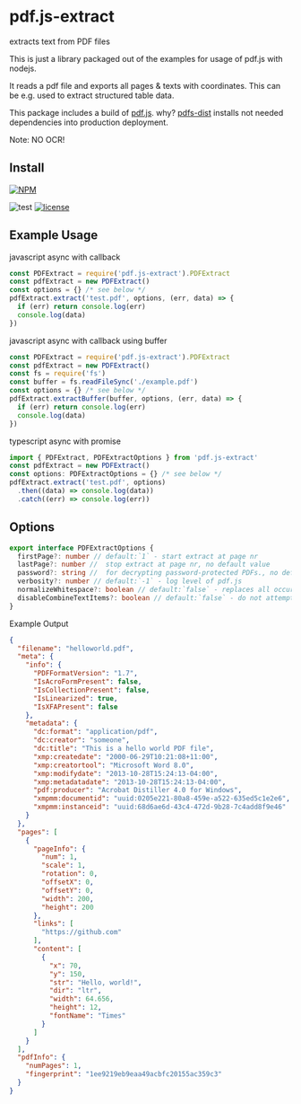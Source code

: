 # pdf.js-extract

extracts text from PDF files

This is just a library packaged out of the examples for usage of pdf.js with
nodejs.

It reads a pdf file and exports all pages & texts with coordinates. This can be
e.g. used to extract structured table data.

This package includes a build of [pdf.js](https://github.com/mozilla/pdf.js).
why? [pdfs-dist](https://github.com/mozilla/pdfjs-dist) installs not needed
dependencies into production deployment.

Note: NO OCR!

## Install

[![NPM](https://nodei.co/npm/pdf.js-extract.png?downloads=true&downloadRank=true&stars=true)](https://nodei.co/npm/pdf.js-extract/)

![test](https://github.com/ffalt/pdf.js-extract/workflows/test/badge.svg)
[![license](https://img.shields.io/npm/l/pdf.js-extract.svg)](http://opensource.org/licenses/MIT)

## Example Usage

javascript async with callback

```javascript
const PDFExtract = require('pdf.js-extract').PDFExtract
const pdfExtract = new PDFExtract()
const options = {} /* see below */
pdfExtract.extract('test.pdf', options, (err, data) => {
  if (err) return console.log(err)
  console.log(data)
})
```

javascript async with callback using buffer

```javascript
const PDFExtract = require('pdf.js-extract').PDFExtract
const pdfExtract = new PDFExtract()
const fs = require('fs')
const buffer = fs.readFileSync('./example.pdf')
const options = {} /* see below */
pdfExtract.extractBuffer(buffer, options, (err, data) => {
  if (err) return console.log(err)
  console.log(data)
})
```

typescript async with promise

```typescript
import { PDFExtract, PDFExtractOptions } from 'pdf.js-extract'
const pdfExtract = new PDFExtract()
const options: PDFExtractOptions = {} /* see below */
pdfExtract.extract('test.pdf', options)
  .then((data) => console.log(data))
  .catch((err) => console.log(err))
```

## Options

```typescript
export interface PDFExtractOptions {
  firstPage?: number // default:`1` - start extract at page nr
  lastPage?: number //  stop extract at page nr, no default value
  password?: string //  for decrypting password-protected PDFs., no default value
  verbosity?: number // default:`-1` - log level of pdf.js
  normalizeWhitespace?: boolean // default:`false` - replaces all occurrences of whitespace with standard spaces (0x20).
  disableCombineTextItems?: boolean // default:`false` - do not attempt to combine  same line {@link TextItem}'s.
}
```

Example Output

```json
{
  "filename": "helloworld.pdf",
  "meta": {
    "info": {
      "PDFFormatVersion": "1.7",
      "IsAcroFormPresent": false,
      "IsCollectionPresent": false,
      "IsLinearized": true,
      "IsXFAPresent": false
    },
    "metadata": {
      "dc:format": "application/pdf",
      "dc:creator": "someone",
      "dc:title": "This is a hello world PDF file",
      "xmp:createdate": "2000-06-29T10:21:08+11:00",
      "xmp:creatortool": "Microsoft Word 8.0",
      "xmp:modifydate": "2013-10-28T15:24:13-04:00",
      "xmp:metadatadate": "2013-10-28T15:24:13-04:00",
      "pdf:producer": "Acrobat Distiller 4.0 for Windows",
      "xmpmm:documentid": "uuid:0205e221-80a8-459e-a522-635ed5c1e2e6",
      "xmpmm:instanceid": "uuid:68d6ae6d-43c4-472d-9b28-7c4add8f9e46"
    }
  },
  "pages": [
    {
      "pageInfo": {
        "num": 1,
        "scale": 1,
        "rotation": 0,
        "offsetX": 0,
        "offsetY": 0,
        "width": 200,
        "height": 200
      },
      "links": [
        "https://github.com"
      ],
      "content": [
        {
          "x": 70,
          "y": 150,
          "str": "Hello, world!",
          "dir": "ltr",
          "width": 64.656,
          "height": 12,
          "fontName": "Times"
        }
      ]
    }
  ],
  "pdfInfo": {
    "numPages": 1,
    "fingerprint": "1ee9219eb9eaa49acbfc20155ac359c3"
  }
}
```
